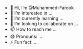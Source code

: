 - 👋 Hi, I’m @Muhammed-Farook
- 👀 I’m interested in ...
- 🌱 I’m currently learning ...
- 💞️ I’m looking to collaborate on ...
- 📫 How to reach me ...
- 😄 Pronouns: ...
- ⚡ Fun fact: ...

<!---
Muhammed-Farook/Muhammed-Farook is a ✨ special ✨ repository because its `README.md` (this file) appears on your GitHub profile.
You can click the Preview link to take a look at your changes.
--->
